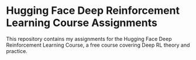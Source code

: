 # Hugging Face Deep Reinforcement Learning Course Assignments
This repository contains my assignments for the Hugging Face Deep Reinforcement Learning Course, a free course covering Deep RL theory and practice.
